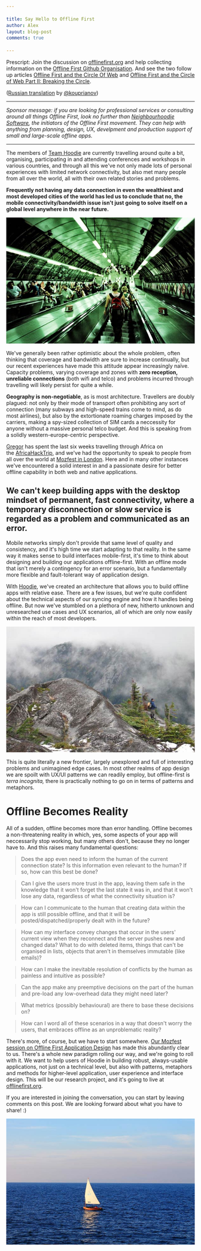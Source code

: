 ```yaml
---

title: Say Hello to Offline First
author: Alex
layout: blog-post
comments: true

---
```


Prescript: Join the discussion on [offlinefirst.org][1] and help collecting information on the [Offline First Github Organisation][2]. And see the two follow up articles [Offline First and the Circle Of Web][3] and [Offline First and the Circle of Web Part II: Breaking the Circle][4].

([Russian translation][5] by [@kouprianov][6])

* * *

*Sponsor message: if you are looking for professional services or consulting around all things Offline First, look no further than [Neighbourhoodie Software](http://neighbourhood.ie/), the initiators of the Offline First movement. They can help with anything from planning, design, UX, develpment and production support of small and large-scale offline apps.*

* * *

The members of [Team Hoodie][7] are currently travelling around quite a bit, organising, participating in and attending conferences and workshops in various countries, and through all this we've not only made lots of personal experiences with limited network connectivity, but also met many people from all over the world, all with their own related stories and problems.

**Frequently not having any data connection in even the wealthiest and most developed cities of the world has led us to conclude that no, the mobile connectivity/bandwidth issue isn't just going to solve itself on a global level anywhere in the near future.**

<a href="http://www.flickr.com/photos/rudlavibizon/1213670748/" class="no-border">![](/blog/images/201311/tube.jpg)</a>

We've generally been rather optimistic about the whole problem, often thinking that coverage and bandwidth are sure to increase continually, but our recent experiences have made this attitude appear increasingly naïve. Capacity problems, varying coverage and zones with **zero reception, unreliable connections** (both wifi and telco) and problems incurred through travelling will likely persist for quite a while.

**Geography is non-negotiable**, as is most architecture. Travellers are doubly plagued: not only by their mode of transport often prohibiting any sort of connection (many subways and high-speed trains come to mind, as do most airlines), but also by the extortionate roaming charges imposed by the carriers, making a spy-sized collection of SIM cards a neccessity for anyone without a massive personal telco budget. And this is speaking from a solidly western-europe-centric perspective.

[Gregor][9] has spent the last six weeks travelling through Africa on the [AfricaHackTrip][10], and we've had the opportunity to speak to people from all over the world at [Mozfest in London][11]. Here and in many other instances we've encountered a solid interest in and a passionate desire for better offline capability in both web and native applications.

## We can't keep building apps with the desktop mindset of permanent, fast connectivity, where a temporary disconnection or slow service is regarded as a problem and communicated as an error.

Mobile networks simply don't provide that same level of quality and consistency, and it's high time we start adapting to that reality. In the same way it makes sense to build interfaces mobile-first, it's time to think about designing and building our applications offline-first. With an offline mode that isn't merely a contingency for an error scenario, but a fundamentally more flexible and fault-tolerant way of application design.

With [Hoodie][7], we've created an architecture that allows you to build offline apps with relative ease. There are a few issues, but we're quite confident about the technical aspects of our syncing engine and how it handles being offline. But now we've stumbled on a plethora of new, hitherto unknown and unresearched use cases and UX scenarios, all of which are only now easily within the reach of most developers.

<a href="http://www.flickr.com/photos/peterv/93463384/" class="no-border">![](/blog/images/201311/hiking.jpg)</a>

This is quite literally a new frontier, largely unexplored and full of interesting problems and unimagined edge cases. In most other realms of app design we are spoilt with UX/UI patterns we can readily employ, but offline-first is *terra incognita,* there is practically nothing to go on in terms of patterns and metaphors.

# Offline Becomes Reality

All of a sudden, offline becomes more than error handling. Offline becomes a non-threatening reality in which, yes, some aspects of your app will neccessarily stop working, but many others don't, because they no longer have to. And this raises many fundamental questions:

> Does the app even need to inform the human of the current connection state? Is this information even relevant to the human? If so, how can this best be done?

> Can I give the users more trust in the app, leaving them safe in the knowledge that it won't forget the last state it was in, and that it won't lose any data, regardless of what the connectivity situation is?

> How can I communicate to the human that creating data within the app is still possible offline, and that it will be posted/dispatched/properly dealt with in the future?

> How can my interface convey changes that occur in the users' current view when they reconnect and the server pushes new and changed data? What to do with deleted items, things that can't be organised in lists, objects that aren't in themselves immutable (like emails)?

> How can I make the inevitable resolution of conflicts by the human as painless and intuitive as possible?

> Can the app make any preemptive decisions on the part of the human and pre-load any low-overhead data they might need later?

> What metrics (possibly behavioural) are there to base these decisions on?

> How can I word all of these scenarios in a way that doesn't worry the users, that embraces offline as an unproblematic reality?

There's more, of course, but we have to start somewhere. [Our Mozfest session on Offline First Application Design][13] has made this abundantly clear to us. There's a whole new paradigm rolling our way, and we're going to roll with it. We want to help users of Hoodie in building robust, always-usable applications, not just on a technical level, but also with patterns, metaphors and methods for higher-level application, user experience and interface design. This will be our research project, and it's going to live at [offlinefirst.org][14].

If you are interested in joining the conversation, you can start by leaving comments on this post. We are looking forward about what you have to share! :)

<a href="http://www.flickr.com/photos/80471081@N04/8385628381/" class="no-border">![](/blog/images/201311/sailing.jpg)</a>

[1]: http://offlinefirst.org
[2]: https://github.com/offlinefirst
[3]: http://blog.hood.ie/2013/11/offline-first-and-the-circle-of-web/
[4]: http://blog.hood.ie/2013/12/offline-first-and-the-circle-of-web-part-ii-breaking-the-circle/
[5]: http://habrahabr.ru/post/201004/
[6]: https://twitter.com/kouprianov
[7]: http://hood.ie "Hoodie"
[8]: http://www.flickr.com/photos/rudlavibizon/1213670748/ "Tube by rudlavibizon, on Flickr"
[9]: https://twitter.com/gr2m/ "Gregor Martynus on Twitter"
[10]: http://africahacktrip.org "AfricaHackTrip"
[11]: https://twitter.com/gr2m/ "Mozilla Festival"
[12]: http://www.flickr.com/photos/peterv/93463384/ "Hiking up Needle Point by 2sirius, on Flickr"
[13]: https://festival.etherpad.mozilla.org/mobile-designing-offline-first-web-apps "Offline First Application Design"
[14]: http://offlinefirst.org "Offline First"
[15]: http://www.flickr.com/photos/80471081@N04/8385628381/ "sailing boat by elisaboba, on Flickr"
